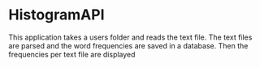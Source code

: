 # HistogramAPI
This application takes a users folder and reads the text file. The text files are parsed and the word frequencies are saved in a database. Then the frequencies per text file are displayed
